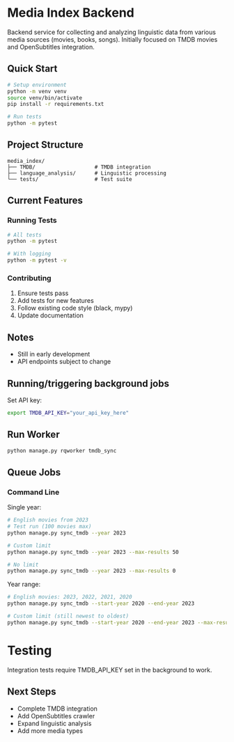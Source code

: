 # Media Index Backend

Backend service for collecting and analyzing linguistic data from various media sources (movies, books, songs). Initially focused on TMDB movies and OpenSubtitles integration.

## Quick Start

```bash
# Setup environment
python -m venv venv
source venv/bin/activate
pip install -r requirements.txt

# Run tests
python -m pytest
```

## Project Structure

```
media_index/
├── TMDB/                   # TMDB integration
├── language_analysis/      # Linguistic processing
└── tests/                  # Test suite
```

## Current Features

### Running Tests

```bash
# All tests
python -m pytest

# With logging
python -m pytest -v
```

### Contributing

1. Ensure tests pass
2. Add tests for new features
3. Follow existing code style (black, mypy)
4. Update documentation

## Notes

- Still in early development
- API endpoints subject to change


## Running/triggering background jobs

Set API key:
```bash
export TMDB_API_KEY="your_api_key_here"
```

## Run Worker

```bash
python manage.py rqworker tmdb_sync
```

## Queue Jobs

### Command Line

Single year:
```bash
# English movies from 2023
# Test run (100 movies max)
python manage.py sync_tmdb --year 2023

# Custom limit
python manage.py sync_tmdb --year 2023 --max-results 50

# No limit
python manage.py sync_tmdb --year 2023 --max-results 0

```
Year range:
```bash
# English movies: 2023, 2022, 2021, 2020
python manage.py sync_tmdb --start-year 2020 --end-year 2023

# Custom limit (still newest to oldest)
python manage.py sync_tmdb --start-year 2020 --end-year 2023 --max-results 50
```

# Testing
Integration tests require TMDB_API_KEY set in the background to work.


## Next Steps

- Complete TMDB integration
- Add OpenSubtitles crawler
- Expand linguistic analysis
- Add more media types